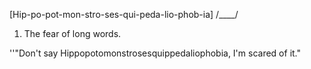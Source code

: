 [Hip-po-pot-mon-stro-ses-qui-peda-lio-phob-ia]
/____/

1) The fear of long words.

''"Don't say Hippopotomonstrosesquippedaliophobia, I'm scared of it."